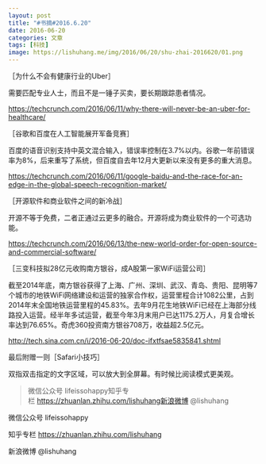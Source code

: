 ```yaml
---
layout: post
title: "#书摘#2016.6.20"
date: 2016-06-20
categories: 文章
tags: [科技]
image: https://lishuhang.me/img/2016/06/20/shu-zhai-2016620/01.png
---
```


［为什么不会有健康行业的Uber］

需要匹配专业人士，而且不是一锤子买卖，要长期跟踪患者情况。

https://techcrunch.com/2016/06/11/why-there-will-never-be-an-uber-for-healthcare/

［谷歌和百度在人工智能展开军备竞赛］

百度的语音识别支持中英文混合输入，错误率控制在3.7%以内。谷歌一年前错误率为8%，后来重写了系统，但百度自去年12月大更新以来没有更多的重大消息。

https://techcrunch.com/2016/06/11/google-baidu-and-the-race-for-an-edge-in-the-global-speech-recognition-market/

［开源软件和商业软件之间的新冷战］

开源不等于免费，二者正通过云更多的融合。开源将成为商业软件的一个可选功能。

https://techcrunch.com/2016/06/13/the-new-world-order-for-open-source-and-commercial-software/

［三变科技拟28亿元收购南方银谷，成A股第一家WiFi运营公司］

截至2014年底，南方银谷获得了上海、广州、深圳、武汉、青岛、贵阳、昆明等7个城市的地铁WiFi网络建设和运营的独家合作权，运营里程合计1082公里，占到2014年末全国地铁运营里程的45.83%。去年9月花生地铁WiFi已经在上海部分线路投入运营。经半年多试运营，截至今年3月末用户已达1175.2万人，月复合增长率达到76.65%。奇虎360投资南方银谷708万，收益超2.5亿元。

http://tech.sina.com.cn/i/2016-06-20/doc-ifxtfsae5835841.shtml

最后附赠一则［Safari小技巧］

双指双击指定的文字区域，可以放大到全屏幕。有时候比阅读模式更美观。

> 微信公众号 lifeissohappy知乎专栏 https://zhuanlan.zhihu.com/lishuhang新浪微博 @lishuhang

微信公众号 lifeissohappy

知乎专栏 https://zhuanlan.zhihu.com/lishuhang

新浪微博 @lishuhang